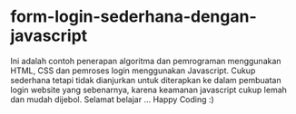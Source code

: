 # form-login-sederhana-dengan-javascript
Ini adalah contoh penerapan algoritma dan pemrograman menggunakan HTML, CSS dan pemroses login menggunakan Javascript.
Cukup sederhana tetapi tidak dianjurkan untuk diterapkan ke dalam pembuatan login website yang sebenarnya, karena keamanan javascript cukup lemah dan mudah dijebol.
Selamat belajar ... Happy Coding :)
